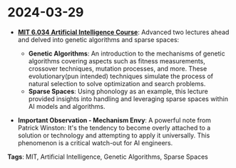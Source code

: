 # 2024-03-29

- **[MIT 6.034 Artificial Intelligence Course](https://ocw.mit.edu/courses/electrical-engineering-and-computer-science/6-034-artificial-intelligence-fall-2010/)**: Advanced two lectures ahead and delved into genetic algorithms and sparse spaces:

    - **Genetic Algorithms**: An introduction to the mechanisms of genetic algorithms covering aspects such as fitness measurements, crossover techniques, mutation processes, and more. These evolutionary(pun intended) techniques simulate the process of natural selection to solve optimization and search problems.
    - **Sparse Spaces**: Using phonology as an example, this lecture provided insights into handling and leveraging sparse spaces within AI models and algorithms. 

- **Important Observation - Mechanism Envy**: A powerful note from Patrick Winston: It's the tendency to become overly attached to a  solution or technology and attempting to apply it universally. This phenomenon is a critical watch-out for AI engineers.

**Tags**: MIT, Artificial Intelligence, Genetic Algorithms, Sparse Spaces
